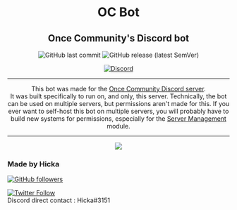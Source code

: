 <div align="center">
<h1>OC Bot</h1>
<h2>Once Community's Discord bot</h2>
<img alt="GitHub last commit" src="https://img.shields.io/github/last-commit/Hickacou/OC-Bot">
<img alt="GitHub release (latest SemVer)" src="https://img.shields.io/github/v/release/Hickacou/OC-Bot">

<a href="https://discord.gg/uJR4gvK" target="_blank"><img alt="Discord" src="https://img.shields.io/discord/648589630723325974"></a>

<hr>
This bot was made for the <a href="https://discord.gg/oncecommunity" target="_blank">Once Community Discord server</a>.<br />
It was built specifically to run on, and only, this server. Technically, the bot can be used on multiple servers, but permissions aren't made for this. If you ever want to self-host this bot on multiple servers, you will probably have to build new systems for permissions, especially for the <u>Server Management</u> module.
<hr>
<a href="https://forthebadge.com" target="_blank"><img src="https://forthebadge.com/images/badges/built-with-love.svg" /></a>
</div>
<h3>Made by Hicka</h3>
<a href="https://github.com/Hickacou" target="_blank"><img alt="GitHub followers" src="https://img.shields.io/github/followers/Hickacou?style=social"></a>

<a href="https://twitter.com/puddingmangue" target="_blank"><img alt="Twitter Follow" src="https://img.shields.io/twitter/follow/puddingmangue?style=social"></a>
<br>
Discord direct contact : Hicka#3151
